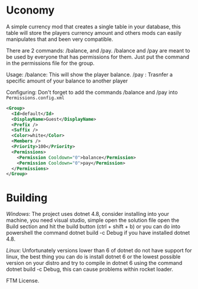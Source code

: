 # Uconomy
A simple currency mod that creates a single table in your database, this table will store the players currency amount and others mods can easily manipulates that and been very compatible.

There are 2 commands: /balance, and /pay.
/balance and /pay are meant to be used by everyone that has permissions for them. Just put the command in the permissions file for the group.

Usage:
/balance: This will show the player balance.
/pay <player> <amount>: Trasnfer a specific amount of your balance to another player

Configuring:
Don't forget to add the commands /balance and /pay into ``Permissions.config.xml``
```xml
<Group>
  <Id>default</Id>
  <DisplayName>Guest</DisplayName>
  <Prefix />
  <Suffix />
  <Color>white</Color>
  <Members />
  <Priority>100</Priority>
  <Permissions>
    <Permission Cooldown="0">balance</Permission>
    <Permission Cooldown="0">pay</Permission>
  </Permissions>
</Group>
```

# Building

*Windows*: The project uses dotnet 4.8, consider installing into your machine, you need visual studio, simple open the solution file open the Build section and hit the build button (ctrl + shift + b) or you can do into powershell the command dotnet build -c Debug if you have installed dotnet 4.8.

*Linux*: Unfortunately versions lower than 6 of dotnet do not have support for linux, the best thing you can do is install dotnet 6 or the lowest possible version on your distro and try to compile in dotnet 6 using the command dotnet build -c Debug, this can cause problems within rocket loader.

FTM License.

